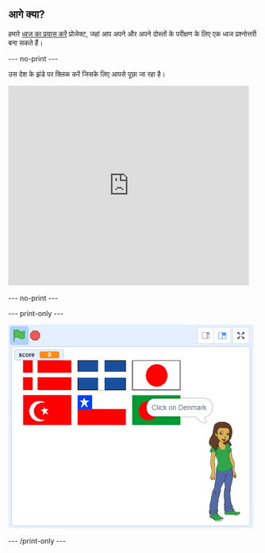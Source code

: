 ## आगे क्या?

हमारे [ध्वज का प्रयास करें](https://projects.raspberrypi.org/hi-IN/projects/guess-the-flag?utm_source=pathway&utm_medium=whatnext&utm_campaign=projects) प्रोजेक्ट, जहां आप अपने और अपने दोस्तों के परीक्षण के लिए एक ध्वज प्रश्नोत्तरी बना सकते हैं।

--- no-print ---

उस देश के झंडे पर क्लिक करें जिसके लिए आपसे पूछा जा रहा है।

<div class="scratch-preview">
  <iframe allowtransparency="true" width="485" height="402" src="https://scratch.mit.edu/projects/embed/276891625/?autostart=false" frameborder="0" scrolling="no"></iframe>
</div>

--- no-print ---

--- print-only ---

![खेल खत्म](images/finished-game.png)

--- /print-only ---
